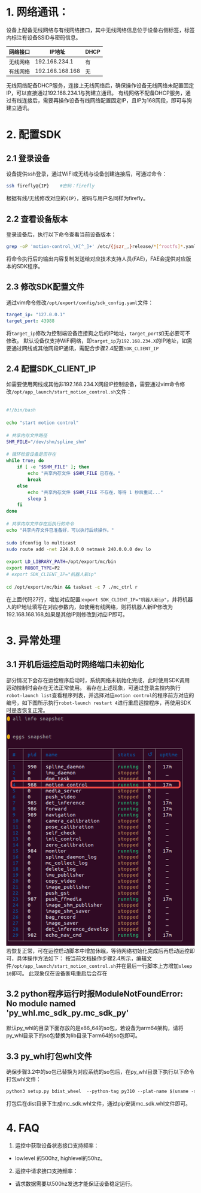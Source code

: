 # 1. 网络通讯：
设备上配备无线网络与有线网络接口，其中无线网络信息位于设备右侧标签，标签内标注有设备SSID与密码信息。

| 网络接口 | IP地址 | DHCP |
| --- | --- | --- |
| 无线网络 | 192.168.234.1 | 有 |
| 有线网络 | 192.168.168.168 | 无 |

无线网络配备DHCP服务，连接上无线网络后，确保操作设备无线网络未配置固定IP，可以直接通过192.168.234.1与狗建立通讯。
有线网络不配备DHCP服务，通过有线连接后，需要再操作设备有线网络配置固定IP，且IP为168网段，即可与狗建立通讯。
# 2. 配置SDK
## 2.1 登录设备
设备提供ssh登录，通过WiFi或无线与设备创建连接后，可通过命令：
```bash
ssh firefly@{IP}    #密码：firefly
```
根据有线/无线修改对应的`{IP}`，密码与用户名同样为firefly。
## 2.2 查看设备版本
登录设备后，执行以下命令查看当前设备版本：
```bash
grep -oP 'motion-control_\K[^_]+' /etc/{jszr_,}release/*[^rootfs]*.yaml
```
将命令执行后的输出内容复制发送给对应技术支持人员(FAE)，FAE会提供对应版本的SDK程序。
## 2.3 修改SDK配置文件
通过vim命令修改`/opt/export/config/sdk_config.yaml`文件：
```yaml
target_ip: "127.0.0.1"
target_port: 43988
```
将`target_ip`修改为控制端设备连接狗之后的IP地址，`target_port`如无必要可不修改。
默认设备仅支持WiFi网络，即`target_ip`为`192.168.234.X`的IP地址，如需要通过网线或其他网段IP通讯，需配合步骤2.4配置`SDK_CLIENT_IP`
## 2.4 配置SDK_CLIENT_IP
如需要使用网线或其他非192.168.234.X网段IP控制设备，需要通过vim命令修改`/opt/app_launch/start_motion_control.sh`文件：

```bash

#!/bin/bash

echo "start motion control"

# 共享内存文件路径
SHM_FILE="/dev/shm/spline_shm"

# 循环检查设备是否存在
while true; do
    if [ -e "$SHM_FILE" ]; then
        echo "共享内存文件 $SHM_FILE 已存在。"
        break
    else
        echo "共享内存文件 $SHM_FILE 不存在，等待 1 秒后重试..."
        sleep 1
    fi
done

# 共享内存文件存在后执行的命令
echo "共享内存文件已准备好，可以执行后续操作。"

sudo ifconfig lo multicast
sudo route add -net 224.0.0.0 netmask 240.0.0.0 dev lo

export LD_LIBRARY_PATH=/opt/export/mc/bin
export ROBOT_TYPE=P2
# export SDK_CLIENT_IP="机器人新ip"

cd /opt/export/mc/bin && taskset -c 7 ./mc_ctrl r
``` 
在上面代码27行，增加对应配置:`export SDK_CLIENT_IP="机器人新ip"`，并将机器人的IP地址填写在对应参数内，如使用有线网络，则将机器人新IP修改为192.168.168.168,如果是其他IP则修改到对应IP即可。
# 3. 异常处理
## 3.1 开机后运控启动时网络端口未初始化
部分情况下会存在运控程序启动时，系统网络未初始化完成，此时使用SDK调用运动控制时会存在无法正常使用。
若存在上述现象，可通过登录主控内执行`robot-launch list`查看程序列表，并选择对应`motion control`的程序前方对应的编号，如下图所示执行`robot-launch restart 4`进行重启运控程序，再使用SDK时是否恢复正常。
![图片](../images/robot-launch-list.png)
若恢复正常，可在运控启动脚本中增加休眠，等待网络初始化完成后再启动运控即可，具体操作方法如下：
按当前文档操作步骤2.4所示，编辑文件`/opt/app_launch/start_motion_control.sh`并在最后一行脚本上方增加`sleep 10`即可。
此现象仅在设备断电重启后会存在

## 3.2 python程序运行时报ModuleNotFoundError: No module named 'py_whl.mc_sdk_py.mc_sdk_py'
默认py_whl的目录下面存放的是x86_64的so包，若设备为arm64架构，请将py_whl目录下的so包替换为lib目录下arm64的so包即可。

## 3.3 py_whl打包whl文件
确保步骤3.2中的so包已替换为对应系统的so包后，在py_whl目录下执行以下命令打包whl文件：
```python
python3 setup.py bdist_wheel  --python-tag py310 --plat-name $(uname -s)_$(uname -i)
```
打包后在dist目录下生成mc_sdk.whl文件，通过pip安装mc_sdk.whl文件即可。
# 4. FAQ
1. 运控中获取设备状态接口支持频率：
- lowlevel 的500hz, highlevel的50hz。
2. 运控中请求接口支持频率：
- 请求数据需要以500hz发送才能保证设备稳定运行。
  
